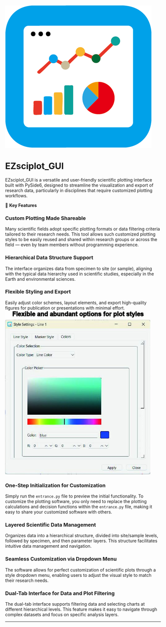 ![EZsciplot_GUI](icon/icon.png)

# EZsciplot_GUI

EZsciplot_GUI is a versatile and user-friendly scientific plotting interface built with PySide6, designed to streamline the visualization and export of research data, particularly in disciplines that require customized plotting workflows.

🌟 **Key Features**

### Custom Plotting Made Shareable
Many scientific fields adopt specific plotting formats or data filtering criteria tailored to their research needs. This tool allows such customized plotting styles to be easily reused and shared within research groups or across the field — even by team members without programming experience.

### Hierarchical Data Structure Support
The interface organizes data from specimen to site (or sample), aligning with the typical data hierarchy used in scientific studies, especially in the Earth and environmental sciences.

### Flexible Styling and Export
Easily adjust color schemes, layout elements, and export high-quality figures for publication or presentations with minimal effort.
![EZsciplot_GUI](fig/fig2.jpg)
### One-Step Initialization for Customization
Simply run the `entrance.py` file to preview the initial functionality. To customize the plotting software, you only need to replace the plotting calculations and decision functions within the `entrance.py` file, making it easy to share your customized software with others.

### Layered Scientific Data Management
Organizes data into a hierarchical structure, divided into site/sample levels, followed by specimen, and then parameter layers. This structure facilitates intuitive data management and navigation.

### Seamless Customization via Dropdown Menu
The software allows for perfect customization of scientific plots through a style dropdown menu, enabling users to adjust the visual style to match their research needs.

### Dual-Tab Interface for Data and Plot Filtering
The dual-tab interface supports filtering data and selecting charts at different hierarchical levels. This feature makes it easy to navigate through complex datasets and focus on specific analysis layers.

---
